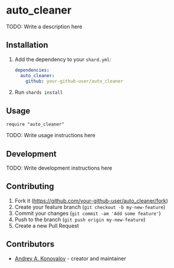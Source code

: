 # auto_cleaner

TODO: Write a description here

## Installation

1. Add the dependency to your `shard.yml`:

   ```yaml
   dependencies:
     auto_cleaner:
       github: your-github-user/auto_cleaner
   ```

2. Run `shards install`

## Usage

```crystal
require "auto_cleaner"
```

TODO: Write usage instructions here

## Development

TODO: Write development instructions here

## Contributing

1. Fork it (<https://github.com/your-github-user/auto_cleaner/fork>)
2. Create your feature branch (`git checkout -b my-new-feature`)
3. Commit your changes (`git commit -am 'Add some feature'`)
4. Push to the branch (`git push origin my-new-feature`)
5. Create a new Pull Request

## Contributors

- [Andrey A. Konovalov](https://github.com/your-github-user) - creator and maintainer
